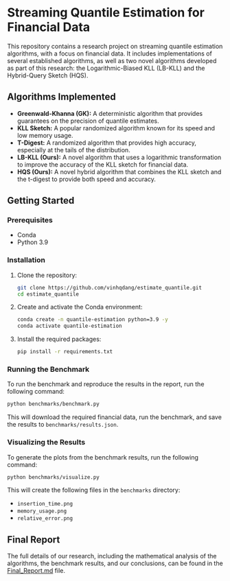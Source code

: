 # Streaming Quantile Estimation for Financial Data

This repository contains a research project on streaming quantile estimation algorithms, with a focus on financial data. It includes implementations of several established algorithms, as well as two novel algorithms developed as part of this research: the Logarithmic-Biased KLL (LB-KLL) and the Hybrid-Query Sketch (HQS).

## Algorithms Implemented

*   **Greenwald-Khanna (GK):** A deterministic algorithm that provides guarantees on the precision of quantile estimates.
*   **KLL Sketch:** A popular randomized algorithm known for its speed and low memory usage.
*   **T-Digest:** A randomized algorithm that provides high accuracy, especially at the tails of the distribution.
*   **LB-KLL (Ours):** A novel algorithm that uses a logarithmic transformation to improve the accuracy of the KLL sketch for financial data.
*   **HQS (Ours):** A novel hybrid algorithm that combines the KLL sketch and the t-digest to provide both speed and accuracy.

## Getting Started

### Prerequisites

*   Conda
*   Python 3.9

### Installation

1.  Clone the repository:
    ```bash
    git clone https://github.com/vinhqdang/estimate_quantile.git
    cd estimate_quantile
    ```
2.  Create and activate the Conda environment:
    ```bash
    conda create -n quantile-estimation python=3.9 -y
    conda activate quantile-estimation
    ```
3.  Install the required packages:
    ```bash
    pip install -r requirements.txt
    ```

### Running the Benchmark

To run the benchmark and reproduce the results in the report, run the following command:

```bash
python benchmarks/benchmark.py
```

This will download the required financial data, run the benchmark, and save the results to `benchmarks/results.json`.

### Visualizing the Results

To generate the plots from the benchmark results, run the following command:

```bash
python benchmarks/visualize.py
```

This will create the following files in the `benchmarks` directory:
*   `insertion_time.png`
*   `memory_usage.png`
*   `relative_error.png`

## Final Report

The full details of our research, including the mathematical analysis of the algorithms, the benchmark results, and our conclusions, can be found in the [Final_Report.md](Final_Report.md) file.
